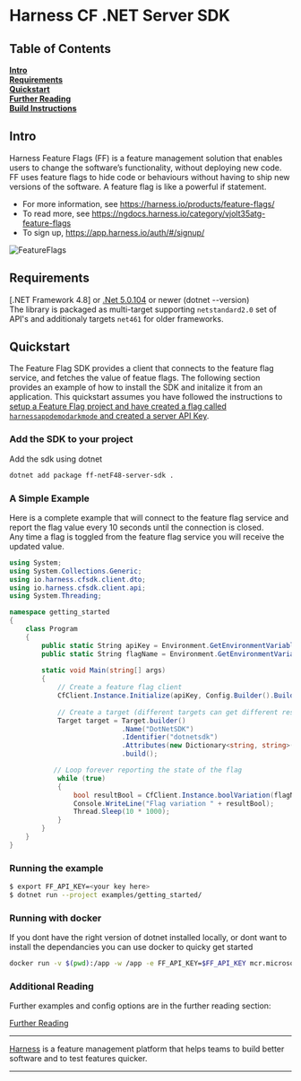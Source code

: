 Harness CF .NET Server SDK
========================

## Table of Contents
**[Intro](#Intro)**<br>
**[Requirements](#Requirements)**<br>
**[Quickstart](#Quickstart)**<br>
**[Further Reading](docs/further_reading.md)**<br>
**[Build Instructions](docs/build.md)**<br>


## Intro

Harness Feature Flags (FF) is a feature management solution that enables users to change the software’s functionality, without deploying new code. FF uses feature flags to hide code or behaviours without having to ship new versions of the software. A feature flag is like a powerful if statement.
* For more information, see https://harness.io/products/feature-flags/
* To read more, see https://ngdocs.harness.io/category/vjolt35atg-feature-flags
* To sign up, https://app.harness.io/auth/#/signup/

![FeatureFlags](https://github.com/harness/ff-python-server-sdk/raw/main/docs/images/ff-gui.png)

## Requirements
[.NET Framework 4.8] 
or
[.Net 5.0.104](https://docs.microsoft.com/en-us/nuget/quickstart/install-and-use-a-package-using-the-dotnet-cli) or newer (dotnet --version)<br>
The library is packaged as multi-target supporting `netstandard2.0` set of API's and additionaly targets `net461` for older frameworks.


## Quickstart
The Feature Flag SDK provides a client that connects to the feature flag service, and fetches the value
of featue flags.   The following section provides an example of how to install the SDK and initalize it from
an application.
This quickstart assumes you have followed the instructions to [setup a Feature Flag project and have created a flag called `harnessappdemodarkmode` and created a server API Key](https://ngdocs.harness.io/article/1j7pdkqh7j-create-a-feature-flag#step_1_create_a_project).


### Add the SDK to your project
Add the sdk using dotnet
```bash
dotnet add package ff-netF48-server-sdk .
```

### A Simple Example
Here is a complete example that will connect to the feature flag service and report the flag value every 10 seconds until the connection is closed.  
Any time a flag is toggled from the feature flag service you will receive the updated value.

```c#
using System;
using System.Collections.Generic;
using io.harness.cfsdk.client.dto;
using io.harness.cfsdk.client.api;
using System.Threading;

namespace getting_started
{
    class Program
    {
        public static String apiKey = Environment.GetEnvironmentVariable("FF_API_KEY");
        public static String flagName = Environment.GetEnvironmentVariable("FF_FLAG_NAME") is string v && v.Length > 0 ? v : "harnessappdemodarkmode";
        
        static void Main(string[] args)
        {
            // Create a feature flag client
            CfClient.Instance.Initialize(apiKey, Config.Builder().Build());
            
            // Create a target (different targets can get different results based on rules)
            Target target = Target.builder()
                            .Name("DotNetSDK") 
                            .Identifier("dotnetsdk")
                            .Attributes(new Dictionary<string, string>(){{"location", "emea"}})
                            .build();

           // Loop forever reporting the state of the flag
            while (true)
            {
                bool resultBool = CfClient.Instance.boolVariation(flagName, target, false);
                Console.WriteLine("Flag variation " + resultBool);
                Thread.Sleep(10 * 1000);
            }
        }
    }
}

```

### Running the example

```bash
$ export FF_API_KEY=<your key here>
$ dotnet run --project examples/getting_started/
```

### Running with docker
If you dont have the right version of dotnet installed locally, or dont want to install the dependancies you can
use docker to quicky get started

```bash
docker run -v $(pwd):/app -w /app -e FF_API_KEY=$FF_API_KEY mcr.microsoft.com/dotnet/sdk:5.0 dotnet run --project examples/getting_started/
```

### Additional Reading

Further examples and config options are in the further reading section:

[Further Reading](docs/further_reading.md)


-------------------------
[Harness](https://www.harness.io/) is a feature management platform that helps teams to build better software and to
test features quicker.

-------------------------
